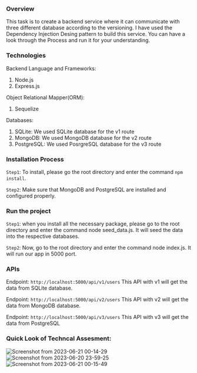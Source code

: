 ### Overview
This task is to create a backend service where it can communicate with three different database according to the versioning. I have used the Dependency Injection Desing pattern to build this service. You can have a look through the Process and run it for your understanding.

### Technologies

Backend Language and Frameworks:
1. Node.js
2. Express.js

Object Relational Mapper(ORM):
1. Sequelize

Databases:
1. SQLite: We used SQLite database for the v1 route
2. MongoDB: We used MongoDB database for the v2 route
3. PostgreSQL: We used PosrgreSQL database for the v3 route


### Installation Process
`Step1`: To install, please go the root directory and enter the command `npm install`.

`Step2`: Make sure that MongoDB and PostgreSQL are installed and configured properly.


### Run the project
`Step1`: when you install all the necessary package, please go to the root directory and enter the command node seed_data.js. 
It will seed the data into the respective databases.

`Step2`: Now, go to the root directory and enter the command node index.js. It will run our app in 5000 port.

### APIs
Endpoint: `http://localhost:5000/api/v1/users`
This API with v1 will get the data from SQLite database.

Endpoint: `http://localhost:5000/api/v2/users`
This API with v2 will get the data from MongoDB database.

Endpoint: `http://localhost:5000/api/v3/users`
This API with v3 will get the data from PostgreSQL


### Quick Look of Techncal Assesment:

![Screenshot from 2023-06-21 00-14-29](https://github.com/prashant3286/backend-database/assets/44322722/26155e54-373e-46d2-8671-73e763f0ce9e)
![Screenshot from 2023-06-20 23-59-25](https://github.com/prashant3286/backend-database/assets/44322722/d67c25d8-10d5-4741-9ce9-9e788be014de)
![Screenshot from 2023-06-21 00-15-49](https://github.com/prashant3286/backend-database/assets/44322722/9f4b831e-5006-4c49-85f5-6a8f077a82d5)


